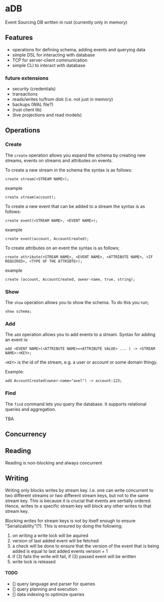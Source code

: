 # aDB

Event Sourcing DB written in rust (currently only in memory)

## Features

- operations for defining schema, adding events and querying data
- simple DSL for interacting with database
- TCP for server-client communication
- simple CLI to interact with database

### future extensions

- security (credentials)
- transactions
- reads/writes to/from disk (i.e. not just in memory)
- backups (WAL file?)
- (rust client lib)
- (live projections and read models)

## Operations

### Create

The `create` operation allows you expand the schema by creating new streams, events on streams and attributes on events.

To create a new stream in the schema the syntax is as follows:

    create stream(<STREAM NAME>);

example

    create stream(account);

To create a new event that can be added to a stream the syntax is as follows:

    create event(<STREAM NAME>, <EVENT NAME>);

example

    create event(account, AccountCreated);

To create attributes on an event the syntax is as follows;

    create attribute(<STREAM NAME>, <EVENT NAME>, <ATTRIBUTE NAME>, <IF REQUIRED>, <TYPE OF THE ATTRIBTE>);

example

    create (account, AccountCreated, owner-name, true, string);

### Show

The `show` operation allows you to show the schema. To do this you run;

    show schema;

### Add

The `add` operation allows you to add events to a stream. Syntax for adding an event is:

    add <EVENT NAME>(<ATTRIBUTE NAME>=<ATTRIBUTE VALUE> ... ) -> <STREAM NAME>:<KEY>;

`<KEY>` is the id of the stream, e.g. a user or account or some domain thingy.

Example:

    add AccountCreated(owner-name="axel") -> account:123;

### Find

The `find` command lets you query the database. It supports relational queries and aggregation.

TBA

## Concurrency

## Reading

Reading is non-blocking and always concurrent

## Writing

Writing only blocks writes by stream key. I.e. one can write concurrent to two different streams or two different stream keys, but not to the same stream key.
This is because it is crucial that events are sertially ordered. Hence, writes to a specific stream key will block any other writes to that stream key.

Blocking writes for stream keys is not by itself enough to ensure "Serializability"(?). This is ensured by doing the following;

1. on writing a write lock will be aquired
2. version of last added event will be fetched
3. a check will be done to ensure that the version of the event that is being added is equal to last added events version + 1
4. if (3) fails the write will fail, if (3) passed event will be written
5. write lock is released

#### TODO

- [] query language and parser for queries
- [] query planning and execution
- [] data indexing to optimize queries

